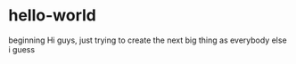 # hello-world
beginning
Hi guys, just trying to create the next big thing as everybody else i guess
